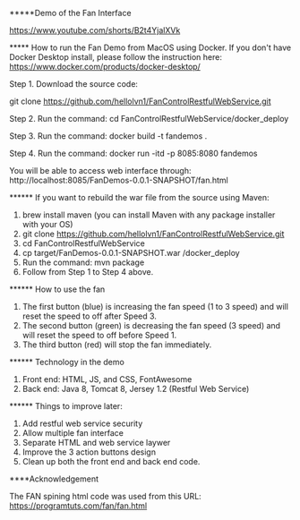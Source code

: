 *****Demo of the Fan Interface

https://www.youtube.com/shorts/B2t4YjalXVk

***** How to run the Fan Demo from MacOS using Docker. If you don't have Docker Desktop install, please follow the instruction here: https://www.docker.com/products/docker-desktop/

Step 1. Download the source code:

git clone https://github.com/hellolvn1/FanControlRestfulWebService.git

Step 2. Run the command: cd FanControlRestfulWebService/docker_deploy

Step 3. Run the command: docker build -t fandemos .

Step 4. Run the command: docker run -itd -p 8085:8080 fandemos 

You will be able to access web interface through: http://localhost:8085/FanDemos-0.0.1-SNAPSHOT/fan.html


****** If you want to rebuild the war file from the source using Maven:

1. brew install maven (you can install Maven with any package installer with your OS)
2. git clone https://github.com/hellolvn1/FanControlRestfulWebService.git
3. cd FanControlRestfulWebService
4. cp target/FanDemos-0.0.1-SNAPSHOT.war /docker_deploy
5. Run the command: mvn package
6. Follow from Step 1 to Step 4 above.

****** How to use the fan

1. The first button (blue) is increasing the fan speed (1 to 3 speed) and will reset the speed to off after Speed 3.
2. The second button (green) is decreasing the fan speed (3 speed) and will reset the speed to off before Speed 1.
3. The third button (red) will stop the fan immediately.

****** Technology in the demo

1. Front end: HTML, JS, and CSS, FontAwesome
2. Back end: Java 8, Tomcat 8, Jersey 1.2 (Restful Web Service)

****** Things to improve later:

1. Add restful web service security
2. Allow multiple fan interface
3. Separate HTML and web service laywer
4. Improve the 3 action buttons design
5. Clean up both the front end and back end code.

****Acknowledgement

The FAN spining html code was used from this URL: https://programtuts.com/fan/fan.html
